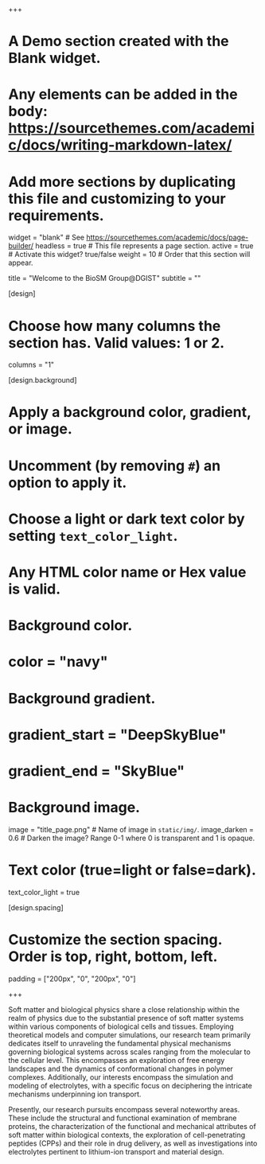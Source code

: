+++
# A Demo section created with the Blank widget.
# Any elements can be added in the body: https://sourcethemes.com/academic/docs/writing-markdown-latex/
# Add more sections by duplicating this file and customizing to your requirements.

widget = "blank"  # See https://sourcethemes.com/academic/docs/page-builder/
headless = true  # This file represents a page section.
active = true  # Activate this widget? true/false
weight = 10  # Order that this section will appear.

title = "Welcome to the BioSM Group@DGIST"
subtitle = ""

[design]
  # Choose how many columns the section has. Valid values: 1 or 2.
  columns = "1"

[design.background]
  # Apply a background color, gradient, or image.
  #   Uncomment (by removing `#`) an option to apply it.
  #   Choose a light or dark text color by setting `text_color_light`.
  #   Any HTML color name or Hex value is valid.
  
  # Background color.
  # color = "navy"
  
  # Background gradient.
  # gradient_start = "DeepSkyBlue"
  # gradient_end = "SkyBlue"
  
  # Background image.
   image = "title_page.png"  # Name of image in `static/img/`.
   image_darken = 0.6 # Darken the image? Range 0-1 where 0 is transparent and 1 is opaque.

  # Text color (true=light or false=dark).
  text_color_light = true  
  
[design.spacing]
  # Customize the section spacing. Order is top, right, bottom, left.
  padding = ["200px", "0", "200px", "0"]


+++

Soft matter and biological physics share a close relationship within the realm of physics due to the substantial presence of soft matter systems within various components of biological cells and tissues. Employing theoretical models and computer simulations, our research team primarily dedicates itself to unraveling the fundamental physical mechanisms governing biological systems across scales ranging from the molecular to the cellular level. This encompasses an exploration of free energy landscapes and the dynamics of conformational changes in polymer complexes. Additionally, our interests encompass the simulation and modeling of electrolytes, with a specific focus on deciphering the intricate mechanisms underpinning ion transport.

Presently, our research pursuits encompass several noteworthy areas. These include the structural and functional examination of membrane proteins, the characterization of the functional and mechanical attributes of soft matter within biological contexts, the exploration of cell-penetrating peptides (CPPs) and their role in drug delivery, as well as investigations into electrolytes pertinent to lithium-ion transport and material design.

